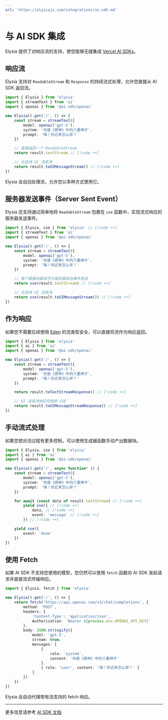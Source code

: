 ```yaml
---
url: 'https://elysiajs.com/integrations/ai-sdk.md'
---
```


# 与 AI SDK 集成

Elysia 提供了对响应流的支持，使您能够无缝集成 [Vercel AI SDKs](https://vercel.com/docs/ai)。

## 响应流

Elysia 支持对 `ReadableStream` 和 `Response` 的持续流式处理，允许您直接从 AI SDK 返回流。

```ts
import { Elysia } from 'elysia'
import { streamText } from 'ai'
import { openai } from '@ai-sdk/openai'

new Elysia().get('/', () => {
    const stream = streamText({
        model: openai('gpt-5'),
        system: '你是《原神》中的八重神子',
        prompt: '嗨！你近来怎么样？'
    })

    // 直接返回一个 ReadableStream
    return result.textStream // [!code ++]

    // 也支持 UI 消息流
    return result.toUIMessageStream() // [!code ++]
})
```

Elysia 会自动处理流，允许您以多种方式使用它。

## 服务器发送事件（Server Sent Event）

Elysia 还支持通过简单地将 `ReadableStream` 包裹在 `sse` 函数中，实现流式响应的服务器发送事件。

```ts
import { Elysia, sse } from 'elysia' // [!code ++]
import { streamText } from 'ai'
import { openai } from '@ai-sdk/openai'

new Elysia().get('/', () => {
    const stream = streamText({
        model: openai('gpt-5'),
        system: '你是《原神》中的八重神子',
        prompt: '嗨！你近来怎么样？'
    })

    // 每个数据块都会作为服务器发送事件发送
    return sse(result.textStream) // [!code ++]

    // 也支持 UI 消息流
    return sse(result.toUIMessageStream()) // [!code ++]
})
```

## 作为响应

如果您不需要后续使用 [Eden](/eden/overview) 的流类型安全，可以直接将流作为响应返回。

```ts
import { Elysia } from 'elysia'
import { ai } from 'ai'
import { openai } from '@ai-sdk/openai'

new Elysia().get('/', () => {
    const stream = streamText({
        model: openai('gpt-5'),
        system: '你是《原神》中的八重神子',
        prompt: '嗨！你近来怎么样？'
    })

    return result.toTextStreamResponse() // [!code ++]

    // UI 消息流响应将使用 SSE
    return result.toUIMessageStreamResponse() // [!code ++]
})
```

## 手动流式处理

如果您想对流过程有更多控制，可以使用生成器函数手动产出数据块。

```ts
import { Elysia, sse } from 'elysia'
import { ai } from 'ai'
import { openai } from '@ai-sdk/openai'

new Elysia().get('/', async function* () {
    const stream = streamText({
        model: openai('gpt-5'),
        system: '你是《原神》中的八重神子',
        prompt: '嗨！你近来怎么样？'
    })

    for await (const data of result.textStream) // [!code ++]
        yield sse({ // [!code ++]
            data, // [!code ++]
            event: 'message' // [!code ++]
        }) // [!code ++]

    yield sse({
        event: 'done'
    })
})
```

## 使用 Fetch

如果 AI SDK 不支持您使用的模型，您仍然可以使用 `fetch` 函数向 AI SDK 发起请求并直接流式传输响应。

```ts
import { Elysia, fetch } from 'elysia'

new Elysia().get('/', () => {
    return fetch('https://api.openai.com/v1/chat/completions', {
        method: 'POST',
        headers: {
            'Content-Type': 'application/json',
            Authorization: `Bearer ${process.env.OPENAI_API_KEY}`
        },
        body: JSON.stringify({
            model: 'gpt-5',
            stream: true,
            messages: [
                {
                    role: 'system',
                    content: '你是《原神》中的八重神子'
                },
                { role: 'user', content: '嗨！你近来怎么样？' }
            ]
        })
    })
})
```

Elysia 会自动代理带有流支持的 fetch 响应。

***

更多信息请参考 [AI SDK 文档](https://ai-sdk.dev/docs/introduction)

